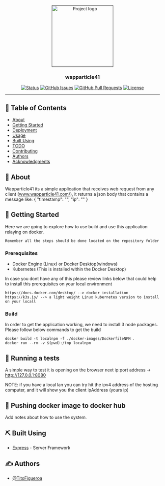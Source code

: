 <p align="center">
  <a href="" rel="noopener">
 <img width=200px height=200px src="https://cdn.iconscout.com/icon/free/png-512/nodejs-2-226035.png" alt="Project logo"></a>
</p>

<h3 align="center">wapparticle41</h3>

<div align="center">

[![Status](https://img.shields.io/badge/status-active-green)]()
[![GitHub Issues](https://img.shields.io/github/issues/TitoFigueroa/wapparticle41)]()
[![GitHub Pull Requests](https://img.shields.io/github/issues-pr/TitoFigueroa/wapparticle41)]()
[![License](https://img.shields.io/github/license/TitoFigueroa/wapparticle41)](/LICENSE)

</div>

---

## 📝 Table of Contents

- [About](#about)
- [Getting Started](#getting_started)
- [Deployment](#deployment)
- [Usage](#usage)
- [Built Using](#built_using)
- [TODO](../TODO.md)
- [Contributing](../CONTRIBUTING.md)
- [Authors](#authors)
- [Acknowledgments](#acknowledgement)

## 🧐 About <a name = "about"></a>

Wapparticle41 its a simple application that receives web request from any client (www.wapparticle41.com/), it returns a json body that contains a message like:
{
  "timestamp": "<current date and time>",
  "ip": "<the IP address of the visitor>"
}

## 🏁 Getting Started <a name = "getting_started"></a>

Here we are going to explore how to use build and use this application relaying on docker.
```
Remember all the steps should be done located on the repository folder
```

### Prerequisites

- Docker Engine (Linux) or Docker Desktop(windows)
- Kubernetes (This is installed within the Docker Desktop)

In case you dont have any of this please review links below that could help to install this prerequisites on your local environment

```
https://docs.docker.com/desktop/ --> docker installation
https://k3s.io/ --> a light weight Linux kubernetes version to install on your locall 

```

### Build

In order to get the application working, we need to install 3 node packages. Please follow below commands to get the build

```
docker build -t localnpm -f ./docker-images/DockerfileNPM .
docker run --rm -v $(pwd):/tmp localnpm
```


## 🔧 Running a tests <a name = "tests"></a>

A simple way to test it is opening on the browser next ip:port address -> http://127.0.0.1:8080

NOTE: if you have a local lan you can try hit the ipv4 address of the hosting computer, and it will show you the client ipAddress (yours ip)

## 🎈 Pushing docker image to docker hub <a name="usage"></a>

Add notes about how to use the system.

## ⛏️ Built Using <a name = "built_using"></a>

- [Express](https://expressjs.com/) - Server Framework

## ✍️ Authors <a name = "authors"></a>

- [@TitoFigueroa](https://github.com/TitoFigueroa)